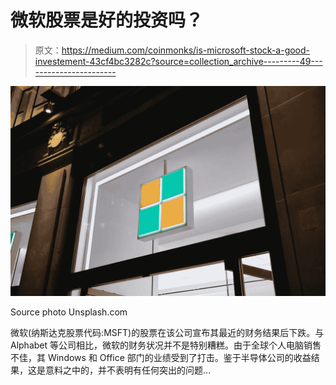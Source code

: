 # 微软股票是好的投资吗？

> 原文：<https://medium.com/coinmonks/is-microsoft-stock-a-good-investement-43cf4bc3282c?source=collection_archive---------49----------------------->

![](img/25c5f862dadab21419d109f62a568642.png)

Source photo Unsplash.com

微软(纳斯达克股票代码:MSFT)的股票在该公司宣布其最近的财务结果后下跌。与 Alphabet 等公司相比，微软的财务状况并不是特别糟糕。由于全球个人电脑销售不佳，其 Windows 和 Office 部门的业绩受到了打击。鉴于半导体公司的收益结果，这是意料之中的，并不表明有任何突出的问题…